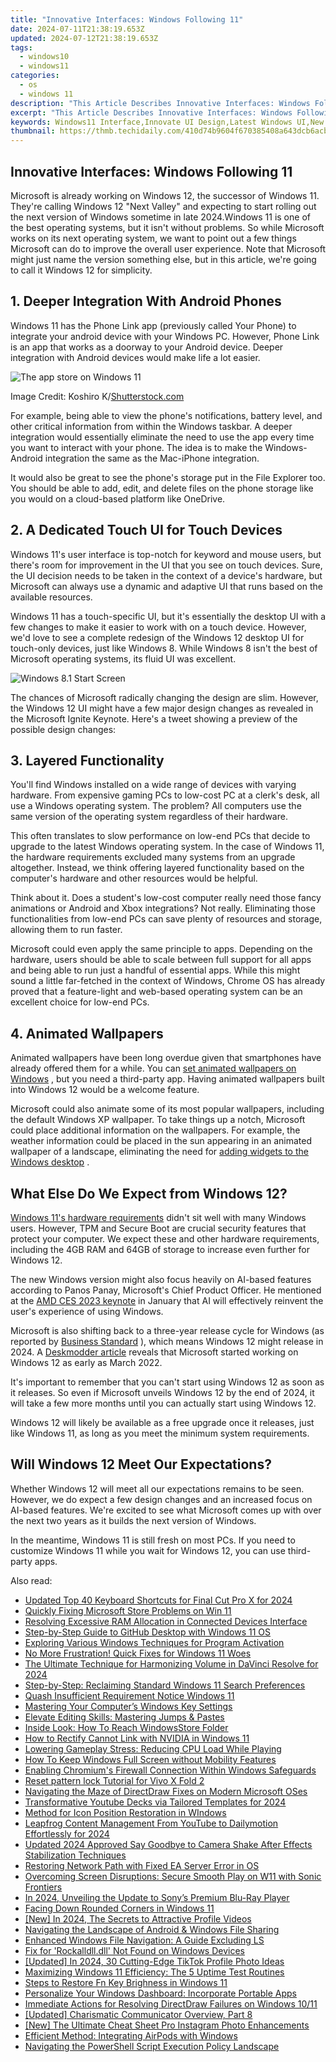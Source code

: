 ```yaml
---
title: "Innovative Interfaces: Windows Following 11"
date: 2024-07-11T21:38:19.653Z
updated: 2024-07-12T21:38:19.653Z
tags:
  - windows10
  - windows11
categories:
  - os
  - windows 11
description: "This Article Describes Innovative Interfaces: Windows Following 11"
excerpt: "This Article Describes Innovative Interfaces: Windows Following 11"
keywords: Windows11 Interface,Innovate UI Design,Latest Windows UI,New Windows Layouts,Modern UI Windows,UI Updates in Win11,NextGen WindowsUI
thumbnail: https://thmb.techidaily.com/410d74b9604f670385408a643dcb6acbafd048141ccf91d45ea026a8c7847004.jpg
---
```


## Innovative Interfaces: Windows Following 11

 Microsoft is already working on Windows 12, the successor of Windows 11\. They're calling Windows 12 "Next Valley" and expecting to start rolling out the next version of Windows sometime in late 2024.Windows 11 is one of the best operating systems, but it isn't without problems. So while Microsoft works on its next operating system, we want to point out a few things Microsoft can do to improve the overall user experience. Note that Microsoft might just name the version something else, but in this article, we're going to call it Windows 12 for simplicity.

## 1\. Deeper Integration With Android Phones

 Windows 11 has the Phone Link app (previously called Your Phone) to integrate your android device with your Windows PC. However, Phone Link is an app that works as a doorway to your Android device. Deeper integration with Android devices would make life a lot easier.

![The app store on Windows 11](https://static1.makeuseofimages.com/wordpress/wp-content/uploads/2022/01/windows-android-release-date-featured.jpg)

 Image Credit: Koshiro K/[Shutterstock.com](https://www.shutterstock.com/image-photo/kumamoto-japan-oct-3-2021-new-2051415032)

 For example, being able to view the phone's notifications, battery level, and other critical information from within the Windows taskbar. A deeper integration would essentially eliminate the need to use the app every time you want to interact with your phone. The idea is to make the Windows-Android integration the same as the Mac-iPhone integration.

 It would also be great to see the phone's storage put in the File Explorer too. You should be able to add, edit, and delete files on the phone storage like you would on a cloud-based platform like OneDrive.

## 2\. A Dedicated Touch UI for Touch Devices

 Windows 11's user interface is top-notch for keyword and mouse users, but there's room for improvement in the UI that you see on touch devices. Sure, the UI decision needs to be taken in the context of a device's hardware, but Microsoft can always use a dynamic and adaptive UI that runs based on the available resources.

 Windows 11 has a touch-specific UI, but it's essentially the desktop UI with a few changes to make it easier to work with on a touch device. However, we'd love to see a complete redesign of the Windows 12 desktop UI for touch-only devices, just like Windows 8\. While Windows 8 isn't the best of Microsoft operating systems, its fluid UI was excellent.

![Windows 8.1 Start Screen](https://static1.makeuseofimages.com/wordpress/wp-content/uploads/2014/05/windows-8.1-start-screen-application-tiles.png)

 The chances of Microsoft radically changing the design are slim. However, the Windows 12 UI might have a few major design changes as revealed in the Microsoft Ignite Keynote. Here's a tweet showing a preview of the possible design changes:

## 3\. Layered Functionality

 You'll find Windows installed on a wide range of devices with varying hardware. From expensive gaming PCs to low-cost PC at a clerk's desk, all use a Windows operating system. The problem? All computers use the same version of the operating system regardless of their hardware.

 This often translates to slow performance on low-end PCs that decide to upgrade to the latest Windows operating system. In the case of Windows 11, the hardware requirements excluded many systems from an upgrade altogether. Instead, we think offering layered functionality based on the computer's hardware and other resources would be helpful.

 Think about it. Does a student's low-cost computer really need those fancy animations or Android and Xbox integrations? Not really. Eliminating those functionalities from low-end PCs can save plenty of resources and storage, allowing them to run faster.

 Microsoft could even apply the same principle to apps. Depending on the hardware, users should be able to scale between full support for all apps and being able to run just a handful of essential apps. While this might sound a little far-fetched in the context of Windows, Chrome OS has already proved that a feature-light and web-based operating system can be an excellent choice for low-end PCs.

## 4\. Animated Wallpapers

 Animated wallpapers have been long overdue given that smartphones have already offered them for a while. You can [set animated wallpapers on Windows](https://www.makeuseof.com/tag/set-live-wallpapers-animated-desktop-backgrounds-windows/) , but you need a third-party app. Having animated wallpapers built into Windows 12 would be a welcome feature.

 Microsoft could also animate some of its most popular wallpapers, including the default Windows XP wallpaper. To take things up a notch, Microsoft could place additional information on the wallpapers. For example, the weather information could be placed in the sun appearing in an animated wallpaper of a landscape, eliminating the need for [adding widgets to the Windows desktop](https://www.makeuseof.com/windows-11-add-widgets-desktop/) .

## What Else Do We Expect from Windows 12?

[Windows 11's hardware requirements](https://www.makeuseof.com/can-your-pc-run-windows-11/) didn't sit well with many Windows users. However, TPM and Secure Boot are crucial security features that protect your computer. We expect these and other hardware requirements, including the 4GB RAM and 64GB of storage to increase even further for Windows 12.

 The new Windows version might also focus heavily on AI-based features according to Panos Panay, Microsoft's Chief Product Officer. He mentioned at the [AMD CES 2023 keynote](https://www.amd.com/en/events/ces) in January that AI will effectively reinvent the user's experience of using Windows.

 Microsoft is also shifting back to a three-year release cycle for Windows (as reported by [Business Standard](https://www.business-standard.com/article/technology/microsoft-likely-to-unveil-windows-12-in-2024-may-see-branding-change-122071600359%5F1.html) ), which means Windows 12 might release in 2024\. A [Deskmodder article](https://www.deskmodder.de/blog/2022/02/20/windows-12-microsoft-beginnt-ab-maerz-mit-der-arbeit/) reveals that Microsoft started working on Windows 12 as early as March 2022.

 It's important to remember that you can't start using Windows 12 as soon as it releases. So even if Microsoft unveils Windows 12 by the end of 2024, it will take a few more months until you can actually start using Windows 12.

 Windows 12 will likely be available as a free upgrade once it releases, just like Windows 11, as long as you meet the minimum system requirements.

## Will Windows 12 Meet Our Expectations?

 Whether Windows 12 will meet all our expectations remains to be seen. However, we do expect a few design changes and an increased focus on AI-based features. We're excited to see what Microsoft comes up with over the next two years as it builds the next version of Windows.

 In the meantime, Windows 11 is still fresh on most PCs. If you need to customize Windows 11 while you wait for Windows 12, you can use third-party apps.


<ins class="adsbygoogle"
     style="display:block"
     data-ad-format="autorelaxed"
     data-ad-client="ca-pub-7571918770474297"
     data-ad-slot="1223367746"></ins>



<ins class="adsbygoogle"
     style="display:block"
     data-ad-client="ca-pub-7571918770474297"
     data-ad-slot="8358498916"
     data-ad-format="auto"
     data-full-width-responsive="true"></ins>



<span class="atpl-alsoreadstyle">Also read:</span>
<div><ul>
<li><a href="https://smart-video-editing.techidaily.com/updated-top-40-keyboard-shortcuts-for-final-cut-pro-x-for-2024/"><u>Updated Top 40 Keyboard Shortcuts for Final Cut Pro X for 2024</u></a></li>
<li><a href="https://windows11.techidaily.com/quickly-fixing-microsoft-store-problems-on-win-11/"><u>Quickly Fixing Microsoft Store Problems on Win 11</u></a></li>
<li><a href="https://windows11.techidaily.com/resolving-excessive-ram-allocation-in-connected-devices-interface/"><u>Resolving Excessive RAM Allocation in Connected Devices Interface</u></a></li>
<li><a href="https://windows11.techidaily.com/step-by-step-guide-to-github-desktop-with-windows-11-os/"><u>Step-by-Step Guide to GitHub Desktop with Windows 11 OS</u></a></li>
<li><a href="https://windows11.techidaily.com/exploring-various-windows-techniques-for-program-activation/"><u>Exploring Various Windows Techniques for Program Activation</u></a></li>
<li><a href="https://windows11.techidaily.com/no-more-frustration-quick-fixes-for-windows-11-woes/"><u>No More Frustration! Quick Fixes for Windows 11 Woes</u></a></li>
<li><a href="https://audio-editing.techidaily.com/the-ultimate-technique-for-harmonizing-volume-in-davinci-resolve-for-2024/"><u>The Ultimate Technique for Harmonizing Volume in DaVinci Resolve for 2024</u></a></li>
<li><a href="https://windows11.techidaily.com/step-by-step-reclaiming-standard-windows-11-search-preferences/"><u>Step-by-Step: Reclaiming Standard Windows 11 Search Preferences</u></a></li>
<li><a href="https://windows11.techidaily.com/quash-insufficient-requirement-notice-windows-11/"><u>Quash Insufficient Requirement Notice Windows 11</u></a></li>
<li><a href="https://windows11.techidaily.com/mastering-your-computers-windows-key-settings/"><u>Mastering Your Computer’s Windows Key Settings</u></a></li>
<li><a href="https://windows11.techidaily.com/elevate-editing-skills-mastering-jumps-and-pastes/"><u>Elevate Editing Skills: Mastering Jumps & Pastes</u></a></li>
<li><a href="https://windows11.techidaily.com/inside-look-how-to-reach-windowsstore-folder/"><u>Inside Look: How To Reach WindowsStore Folder</u></a></li>
<li><a href="https://windows11.techidaily.com/how-to-rectify-cannot-link-with-nvidia-in-windows-11/"><u>How to Rectify Cannot Link with NVIDIA in Windows 11</u></a></li>
<li><a href="https://windows11.techidaily.com/lowering-gameplay-stress-reducing-cpu-load-while-playing/"><u>Lowering Gameplay Stress: Reducing CPU Load While Playing</u></a></li>
<li><a href="https://windows11.techidaily.com/how-to-keep-windows-full-screen-without-mobility-features/"><u>How To Keep Windows Full Screen without Mobility Features</u></a></li>
<li><a href="https://windows11.techidaily.com/enabling-chromiums-firewall-connection-within-windows-safeguards/"><u>Enabling Chromium's Firewall Connection Within Windows Safeguards</u></a></li>
<li><a href="https://techidaily.com/reset-pattern-lock-tutorial-for-vivo-x-fold-2-by-drfone-android-unlock-android-unlock/"><u>Reset pattern lock Tutorial for Vivo X Fold 2</u></a></li>
<li><a href="https://windows11.techidaily.com/navigating-the-maze-of-directdraw-fixes-on-modern-microsoft-oses/"><u>Navigating the Maze of DirectDraw Fixes on Modern Microsoft OSes</u></a></li>
<li><a href="https://facebook-video-share.techidaily.com/transformative-youtube-decks-via-tailored-templates-for-2024/"><u>Transformative Youtube Decks via Tailored Templates for 2024</u></a></li>
<li><a href="https://windows11.techidaily.com/method-for-icon-position-restoration-in-windows/"><u>Method for Icon Position Restoration in WIndows</u></a></li>
<li><a href="https://youtube-stream.techidaily.com/leapfrog-content-management-from-youtube-to-dailymotion-effortlessly-for-2024/"><u>Leapfrog Content Management  From YouTube to Dailymotion Effortlessly for 2024</u></a></li>
<li><a href="https://ai-video-tools.techidaily.com/updated-2024-approved-say-goodbye-to-camera-shake-after-effects-stabilization-techniques/"><u>Updated 2024 Approved Say Goodbye to Camera Shake After Effects Stabilization Techniques</u></a></li>
<li><a href="https://windows11.techidaily.com/restoring-network-path-with-fixed-ea-server-error-in-os/"><u>Restoring Network Path with Fixed EA Server Error in OS</u></a></li>
<li><a href="https://windows11.techidaily.com/overcoming-screen-disruptions-secure-smooth-play-on-w11-with-sonic-frontiers/"><u>Overcoming Screen Disruptions: Secure Smooth Play on W11 with Sonic Frontiers</u></a></li>
<li><a href="https://some-guidance.techidaily.com/in-2024-unveiling-the-update-to-sonys-premium-blu-ray-player/"><u>In 2024, Unveiling the Update to Sony’s Premium Blu-Ray Player</u></a></li>
<li><a href="https://windows11.techidaily.com/facing-down-rounded-corners-in-windows-11/"><u>Facing Down Rounded Corners in Windows 11</u></a></li>
<li><a href="https://facebook-videos.techidaily.com/new-in-2024-the-secrets-to-attractive-profile-videos/"><u>[New] In 2024, The Secrets to Attractive Profile Videos</u></a></li>
<li><a href="https://windows11.techidaily.com/navigating-the-landscape-of-android-and-windows-file-sharing/"><u>Navigating the Landscape of Android & Windows File Sharing</u></a></li>
<li><a href="https://windows11.techidaily.com/enhanced-windows-file-navigation-a-guide-excluding-ls/"><u>Enhanced Windows File Navigation: A Guide Excluding LS</u></a></li>
<li><a href="https://windows11.techidaily.com/fix-for-rockalldlldll-not-found-on-windows-devices/"><u>Fix for 'Rockalldll.dll' Not Found on Windows Devices</u></a></li>
<li><a href="https://tiktok-video-recordings.techidaily.com/updated-in-2024-30-cutting-edge-tiktok-profile-photo-ideas/"><u>[Updated] In 2024, 30 Cutting-Edge TikTok Profile Photo Ideas</u></a></li>
<li><a href="https://windows11.techidaily.com/maximizing-windows-11-efficiency-the-5-uptime-test-routines/"><u>Maximizing Windows 11 Efficiency: The 5 Uptime Test Routines</u></a></li>
<li><a href="https://windows11.techidaily.com/steps-to-restore-fn-key-brighness-in-windows-11/"><u>Steps to Restore Fn Key Brighness in Windows 11</u></a></li>
<li><a href="https://windows11.techidaily.com/personalize-your-windows-dashboard-incorporate-portable-apps/"><u>Personalize Your Windows Dashboard: Incorporate Portable Apps</u></a></li>
<li><a href="https://windows11.techidaily.com/immediate-actions-for-resolving-directdraw-failures-on-windows-1011/"><u>Immediate Actions for Resolving DirectDraw Failures on Windows 10/11</u></a></li>
<li><a href="https://screen-mirroring-recording.techidaily.com/updated-charismatic-communicator-overview-part-8/"><u>[Updated] Charismatic Communicator Overview, Part 8</u></a></li>
<li><a href="https://instagram-videos.techidaily.com/new-the-ultimate-cheat-sheet-pro-instagram-photo-enhancements/"><u>[New] The Ultimate Cheat Sheet  Pro Instagram Photo Enhancements</u></a></li>
<li><a href="https://win11-tips.techidaily.com/efficient-method-integrating-airpods-with-windows/"><u>Efficient Method: Integrating AirPods with Windows</u></a></li>
<li><a href="https://windows11.techidaily.com/navigating-the-powershell-script-execution-policy-landscape/"><u>Navigating the PowerShell Script Execution Policy Landscape</u></a></li>
</ul></div>
